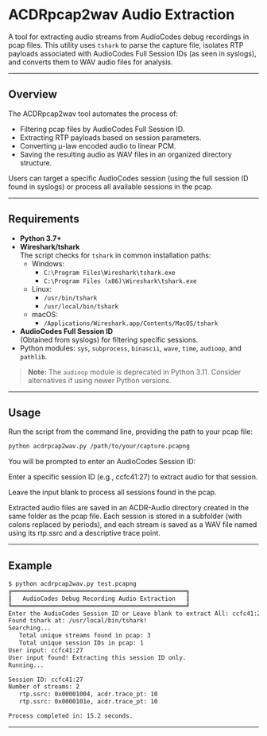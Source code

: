 # ACDRpcap2wav Audio Extraction

A tool for extracting audio streams from AudioCodes debug recordings in pcap files. This utility uses `tshark` to parse the capture file, isolates RTP payloads associated with AudioCodes Full Session IDs (as seen in syslogs), and converts them to WAV audio files for analysis.

---

## Overview

The ACDRpcap2wav tool automates the process of:
- Filtering pcap files by AudioCodes Full Session ID.
- Extracting RTP payloads based on session parameters.
- Converting μ-law encoded audio to linear PCM.
- Saving the resulting audio as WAV files in an organized directory structure.

Users can target a specific AudioCodes session (using the full session ID found in syslogs) or process all available sessions in the pcap.

---

## Requirements

- **Python 3.7+**
- **Wireshark/tshark**  
  The script checks for `tshark` in common installation paths:
  - Windows:  
    - `C:\Program Files\Wireshark\tshark.exe`
    - `C:\Program Files (x86)\Wireshark\tshark.exe`
  - Linux:  
    - `/usr/bin/tshark`
    - `/usr/local/bin/tshark`
  - macOS:  
    - `/Applications/Wireshark.app/Contents/MacOS/tshark`
- **AudioCodes Full Session ID**  
  (Obtained from syslogs) for filtering specific sessions.
- Python modules: `sys`, `subprocess`, `binascii`, `wave`, `time`, `audioop`, and `pathlib`.

> **Note:** The `audioop` module is deprecated in Python 3.11. Consider alternatives if using newer Python versions.

---

## Usage

Run the script from the command line, providing the path to your pcap file:

```bash
python acdrpcap2wav.py /path/to/your/capture.pcapng
```
You will be prompted to enter an AudioCodes Session ID:

Enter a specific session ID (e.g., ccfc41:27) to extract audio for that session.

Leave the input blank to process all sessions found in the pcap.

Extracted audio files are saved in an ACDR-Audio directory created in the same folder as the pcap file. Each session is stored in a subfolder (with colons replaced by periods), and each stream is saved as a WAV file named using its rtp.ssrc and a descriptive trace point.

---

## Example
```bash
$ python acdrpcap2wav.py test.pcapng
╔═════════════════════════════════════════════════╗
║   AudioCodes Debug Recording Audio Extraction   ║
╚═════════════════════════════════════════════════╝
Enter the AudioCodes Session ID or Leave blank to extract All: ccfc41:27
Found tshark at: /usr/local/bin/tshark!
Searching...
   Total unique streams found in pcap: 3
   Total unique session IDs in pcap: 1
User input: ccfc41:27
User input found! Extracting this session ID only.
Running...

Session ID: ccfc41:27
Number of streams: 2
   rtp.ssrc: 0x00001004, acdr.trace_pt: 10
   rtp.ssrc: 0x0000101e, acdr.trace_pt: 10

Process completed in: 15.2 seconds.
```

---

